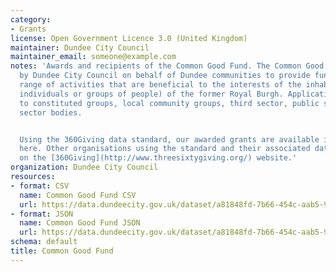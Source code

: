 ```yaml
---
category:
- Grants
license: Open Government Licence 3.0 (United Kingdom)
maintainer: Dundee City Council
maintainer_email: someone@example.com
notes: 'Awards and recipients of the Common Good Fund. The Common Good Fund is managed
  by Dundee City Council on behalf of Dundee communities to provide funding to a wide
  range of activities that are beneficial to the interests of the inhabitants (including
  individuals or groups of people) of the former Royal Burgh. Applications are open
  to constituted groups, local community groups, third sector, public sector and private
  sector bodies.


  Using the 360Giving data standard, our awarded grants are available in CSV format
  here. Other organisations using the standard and their associated data can be found
  on the [360Giving](http://www.threesixtygiving.org/) website.'
organization: Dundee City Council
resources:
- format: CSV
  name: Common Good Fund CSV
  url: https://data.dundeecity.gov.uk/dataset/a81848fd-7b66-454c-aab5-915a149025cb/resource/61ad4749-d702-4c17-81b3-79a6ed85f67e/download/360-giving-dundeecommongooddata.csv
- format: JSON
  name: Common Good Fund JSON
  url: https://data.dundeecity.gov.uk/dataset/a81848fd-7b66-454c-aab5-915a149025cb/resource/7e075e49-91e6-4c16-95c3-065b2bd14888/download/common-good-fund.json
schema: default
title: Common Good Fund
---
```

